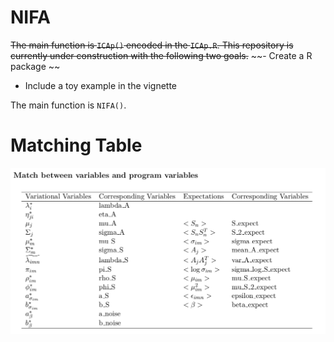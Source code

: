 # NIFA
~~The main function is `ICAp()` encoded in the `ICAp.R`. This repository is currently under construction with the following two goals.~~
~~- Create a R package ~~
- Include a toy example in the vignette

The main function is `NIFA()`.

# Matching Table
![Matching Table](https://github.com/wgmao/NIFA/blob/master/match.png)
